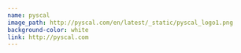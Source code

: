 ```yaml
---
name: pyscal
image_path: http://pyscal.com/en/latest/_static/pyscal_logo1.png
background-color: white
link: http://pyscal.com
---
```

